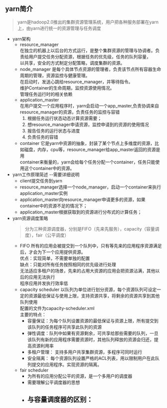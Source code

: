 ## yarn简介
> yarn是hadoop2.0推出的集群资源管理系统，用户把各种服务部署在yarn上，由yarn进行统一的资源管理与任务调度  

- yarn架构
  - resource_manager  
    在独立的机器上以后台的方式运行，是整个集群资源的管理与协调者。负责给用户提交任务分配资源，根据任务的优先级，任务的队列容量，  
    以共享，安全的方式制定分配策略，调度集群的资源。
  - node_manager
    是每个具体节点资源的管理者，负责该节点所有容器生命周期的管理，资源监控与健康管理。  
    在启动时，发送心跳给resource_manager，并等待指令。  
    维护Container的生命周期，监控资源使用情况。  
    管理任务运行时的相关依赖  
  - application_master  
    在用户提交一个应用程序时，yarn会启动一个app_master,负责协调来自resource_manager的资源，负责任务的监控与容错  
    1. 根据任务运行状态动态计算资源需要；  
    2. 想resource_manager申请资源，监控申请到的资源的使用情况  
    3. 报告任务的运行状态与进度  
    4. 负责任务的容错  
  - container
    它是yarn中资源的抽象，封装了某个节点上多维度的资源，比如磁盘，内存，cpu等，resource_manager给app_master返回的资源是用  
    container来衡量的，yarn会给每个任务分配一个container，任务只能使用这个container中的资源。  
- yarn工作原理简述 --需要详细说明
  - client提交任务到yarn  
  - resource_manager选择一个node_manager，启动一个container来执行application_master实例  
  - application_master向resource_manager申请更多的资源，如果container中的资源不足的情况下；  
  - application_master根据获取到的资源进行分布式的计算任务；  
- yarn资源调度策略
  > 分为三种资源调度器，分别是FIFO（先来先服务），capacity（容量调度），fair（公平调度）  
  - FIFO
    所有的应用会被提交到一个队列中，只有等先来的应用程序资源满足后，才会为下一个应用提供资源。  
    优点：实现简单，不需要单独的配置  
    缺点：只能对所有任务按照相同的优先级进行处理  
         无法适应多租户的场景，先来的占用大资源的应用会把资源沾满，其他以后的应用无法执行  
         程序应用并发执行效率低  
  - capacity scheduler 
    以队列为单位进行划分资源，每个资源队列可设定一定的资源最低保证与使用上限，支持资源共享，将剩余的资源共享到其他队列使用  
    配置的文件为capacity-scheduler.xml  
    主要的特点：  
    - 容量保证：为每个队列设置资源的最低保证与资源上限，所有提交到该队列的任务程序可共享此队列的资源  
    - 弹性调度：队列中如果有资源剩余，可共享给那些需要的队列，一旦该队列有新的应用程序需要资源时，其他队列释放的资源会归还，提高资源利用率  
    - 多租户管理： 支持多用户共享集群资源，多程序可同时运行  
    - 安全隔离： 每个资源队列设置严格的ACL列表，用以限制用户在此队列提交的应用程序。实现资源的隔离。  
  - fair scheduler  
    - 为所有的应用分配公平的资源，是一个多用户的调度器  
    - 需要理解公平调度器的思想
    - 与容量调度器的区别：  
      - 